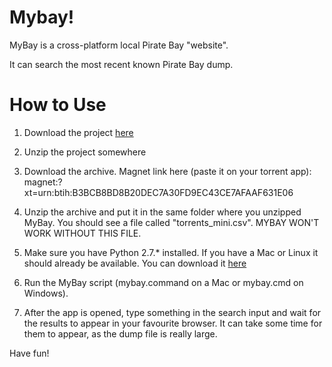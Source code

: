 Mybay!
====

MyBay is a cross-platform local Pirate Bay "website".

It can search the most recent known Pirate Bay dump.

How to Use
====

1. Download the project [here](https://github.com/mybay/mybay/archive/master.zip)

2. Unzip the project somewhere

3. Download the archive. Magnet link here (paste it on your torrent app):<br>
   magnet:?xt=urn:btih:B3BCB8BD8B20DEC7A30FD9EC43CE7AFAAF631E06

4. Unzip the archive and put it in the same folder where you unzipped MyBay.
   You should see a file called "torrents_mini.csv". MYBAY WON'T WORK WITHOUT THIS FILE.

5. Make sure you have Python 2.7.* installed. If you have a Mac or Linux it
   should already be available. You can download it [here](https://www.python.org/downloads/)

6. Run the MyBay script (mybay.command on a Mac or mybay.cmd on Windows).

7. After the app is opened, type something in the search input and wait for the
   results to appear in your favourite browser. It can take some time for them
   to appear, as the dump file is really large.

Have fun!
